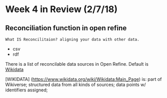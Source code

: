 # Week 4 in Review  (2/7/18)


## Reconciliation function in open refine

	What IS Reconcilitaion? aligning your data with other data. 

* csv
* rdf

There is a list of reconcilable data sources in Open Refine. Default is [Wikidata](https://www.wikidata.org/wiki/Wikidata:Main_Page)
  

[WIKIDATA] (https://www.wikidata.org/wiki/Wikidata:Main_Page) is: part of Wikiverse; structured data from all kinds of sources; data points w/ identifiers assigned; 
